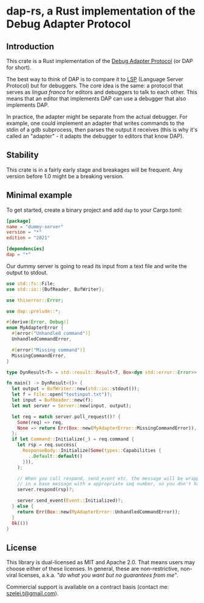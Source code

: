 # dap-rs, a Rust implementation of the Debug Adapter Protocol

## Introduction

This crate is a Rust implementation of the [Debug Adapter Protocol][1] (or DAP for short).

The best way to think of DAP is to compare it to [LSP][2] (Language Server Protocol) but
for debuggers. The core idea is the same: a protocol that serves as *lingua franca*
for editors and debuggers to talk to each other. This means that an editor that implements
DAP can use a debugger that also implements DAP.

In practice, the adapter might be separate from the actual debugger. For example, one could
implement an adapter that writes commands to the stdin of a gdb subprocess, then parses
the output it receives (this is why it's called an "adapter" - it adapts the debugger to
editors that know DAP).

## Stability

This crate is in a fairly early stage and breakages will be frequent. Any version before
1.0 might be a breaking version.

## Minimal example

To get started, create a binary project and add `dap` to your Cargo.toml:

```toml
[package]
name = "dummy-server"
version = "*"
edition = "2021"

[dependencies]
dap = "*"
```

Our dummy server is going to read its input from a text file and write the output to stdout.

```rust
use std::fs::File;
use std::io::{BufReader, BufWriter};

use thiserror::Error;

use dap::prelude::*;

#[derive(Error, Debug)]
enum MyAdapterError {
  #[error("Unhandled command")]
  UnhandledCommandError,

  #[error("Missing command")]
  MissingCommandError,
}

type DynResult<T> = std::result::Result<T, Box<dyn std::error::Error>>;

fn main() -> DynResult<()> {
  let output = BufWriter::new(std::io::stdout());
  let f = File::open("testinput.txt")?;
  let input = BufReader::new(f);
  let mut server = Server::new(input, output);

  let req = match server.poll_request()? {
    Some(req) => req,
    None => return Err(Box::new(MyAdapterError::MissingCommandError)),
  };
  if let Command::Initialize(_) = req.command {
    let rsp = req.success(
      ResponseBody::Initialize(Some(types::Capabilities {
        ..Default::default()
      })),
    );

    // When you call respond, send_event etc. the message will be wrapped
    // in a base message with a appropriate seq number, so you don't have to keep track of that yourself
    server.respond(rsp)?;

    server.send_event(Event::Initialized)?;
  } else {
    return Err(Box::new(MyAdapterError::UnhandledCommandError));
  }
  Ok(())
}
```

## License

This library is dual-licensed as MIT and Apache 2.0. That means users may choose either of these
licenses. In general, these are non-restrictive, non-viral licenses, a.k.a. *"do what you want
but no guarantees from me"*.

Commercial support is available on a contract basis (contact me: szelei.t@gmail.com).

[1]: https://microsoft.github.io/debug-adapter-protocol/
[2]: https://microsoft.github.io/language-server-protocol/
[3]: https://microsoft.github.io/debug-adapter-protocol/specification#Requests